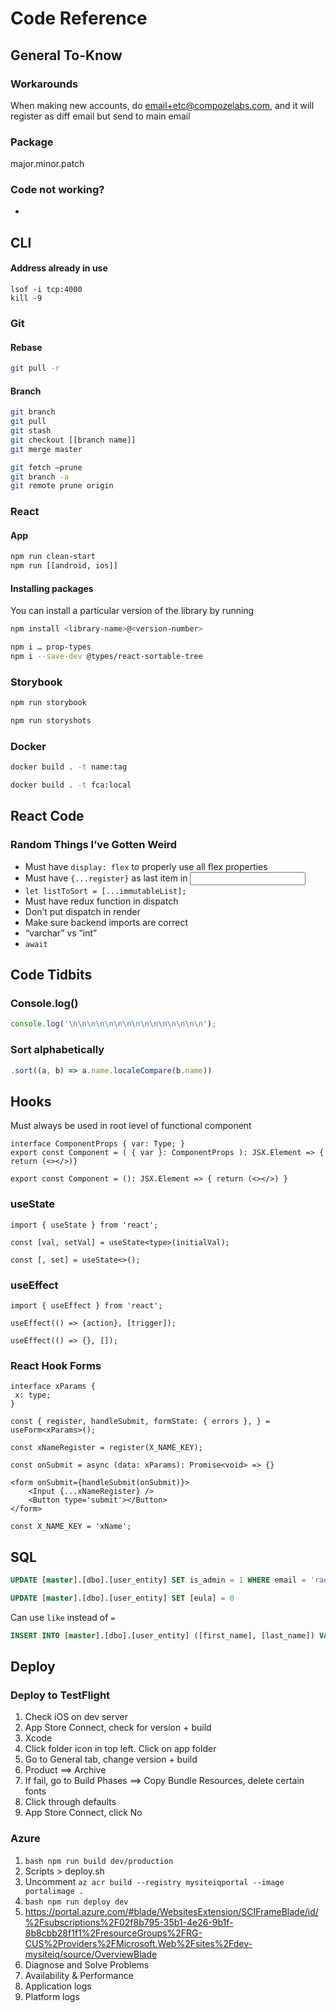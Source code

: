 # Code Reference

## General To-Know
### Workarounds
When making new accounts, do email+etc@compozelabs.com, and it will register as diff email but send to main email

### Package
major.minor.patch

### Code not working?
-


## CLI

#### Address already in use
```shell
lsof -i tcp:4000
kill -9
```

### Git

#### Rebase
```bash
git pull -r
```

#### Branch
```bash
git branch
git pull
git stash
git checkout [[branch name]]
git merge master

git fetch —prune
git branch -a
git remote prune origin
```

### React
#### App
```bash
npm run clean-start
npm run [[android, ios]]
```

#### Installing packages
You can install a particular version of the library by running 
```bash
npm install <library-name>@<version-number>
```
```bash
npm i … prop-types
npm i --save-dev @types/react-sortable-tree
```

### Storybook
```bash
npm run storybook
```
```bash
npm run storyshots
```

### Docker
```bash
docker build . -t name:tag
```
```bash
docker build . -t fca:local
```

## React Code

### Random Things I’ve Gotten Weird
- Must have `display: flex` to properly use all flex properties
- Must have `{...register}` as last item in <Input />
- `let listToSort = [...immutableList];`
- Must have redux function in dispatch
- Don’t put dispatch in render
- Make sure backend imports are correct
- “varchar” vs “int”
- `await`

## Code Tidbits
### Console.log()
```js
console.log('\n\n\n\n\n\n\n\n\n\n\n\n\n\n\n');
```
### Sort alphabetically
```js
.sort((a, b) => a.name.localeCompare(b.name))
```

## Hooks
Must always be used in root level of functional component

```tsx
interface ComponentProps { var: Type; }
export const Component = ( { var }: ComponentProps ): JSX.Element => { return (<></>)}
 
export const Component = (): JSX.Element => { return (<></>) }
```

### useState
```tsx
import { useState } from 'react';
```
`const [val, setVal] = useState<type>(initialVal);`
```tsx
const [, set] = useState<>();
```

### useEffect
```tsx
import { useEffect } from 'react';
```
`useEffect(() => {action}, [trigger]);`
```tsx
useEffect(() => {}, []);
```

### React Hook Forms
```tsx
interface xParams {
 x: type;
}
 
const { register, handleSubmit, formState: { errors }, } = useForm<xParams>();
 
const xNameRegister = register(X_NAME_KEY);
 
const onSubmit = async (data: xParams): Promise<void> => {}
 
<form onSubmit={handleSubmit(onSubmit)}>
    <Input {...xNameRegister} />
    <Button type='submit'></Button>
</form>
 
const X_NAME_KEY = 'xName';
```

## SQL
```sql
UPDATE [master].[dbo].[user_entity] SET is_admin = 1 WHERE email = 'rae+admin@compozelabs.com'
```
```sql
UPDATE [master].[dbo].[user_entity] SET [eula] = 0
```
Can use `like` instead of `=`
```sql 
INSERT INTO [master].[dbo].[user_entity] ([first_name], [last_name]) VALUES ('Rae', 'Hushion')
```

## Deploy
### Deploy to TestFlight
1. Check iOS on dev server
2. App Store Connect, check for version + build
3. Xcode
4. Click folder icon in top left. Click on app folder
5. Go to General tab, change version + build
6. Product ==> Archive
7. If fail, go to Build Phases ==> Copy Bundle Resources, delete certain fonts
8. Click through defaults
9. App Store Connect, click No

### Azure
1. ```bash npm run build dev/production ```
2. Scripts > deploy.sh
3. Uncomment `az acr build --registry mysiteiqportal --image portalimage .`  
4. ```bash npm run deploy dev ```
5. https://portal.azure.com/#blade/WebsitesExtension/SCIFrameBlade/id/%2Fsubscriptions%2F02f8b795-35b1-4e26-9b1f-8b8cbb28f1f1%2FresourceGroups%2FRG-CUS%2Providers%2FMicrosoft.Web%2Fsites%2Fdev-mysiteiq/source/OverviewBlade
6. Diagnose and Solve Problems
7. Availability & Performance
8. Application logs
9. Platform logs

